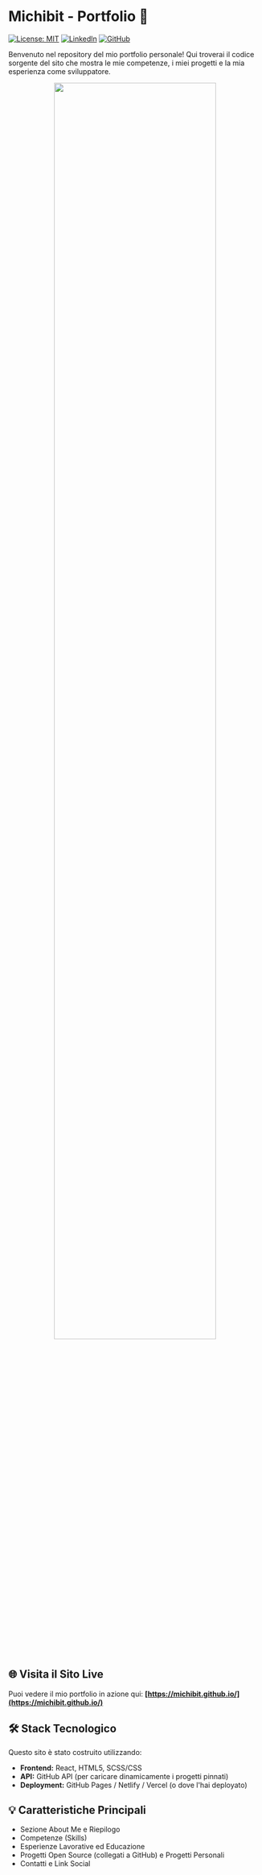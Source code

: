 # Michibit - Portfolio 🚀

[![License: MIT](https://img.shields.io/badge/License-MIT-blue.svg)](https://opensource.org/licenses/MIT) [![LinkedIn](https://img.shields.io/badge/LinkedIn-Michele-blue?style=flat&logo=linkedin&logoColor=white)](https://www.linkedin.com/in/michele-menzione-534580268/) [![GitHub](https://img.shields.io/badge/GitHub-lightgrey?style=flat&logo=github&logoColor=white)](https://github.com/Michibit)

Benvenuto nel repository del mio portfolio personale! Qui troverai il codice sorgente del sito che mostra le mie competenze, i miei progetti e la mia esperienza come sviluppatore.

<p align="center">
  <kbd>
    <img src="https://images.emojiterra.com/google/android-10/512px/1f44b.png" width="80%">
  </kbd>
</p>

## 🌐 Visita il Sito Live

Puoi vedere il mio portfolio in azione qui:
**[https://michibit.github.io/](https://michibit.github.io/)**

## 🛠️ Stack Tecnologico

Questo sito è stato costruito utilizzando:

- **Frontend:** React, HTML5, SCSS/CSS
- **API:** GitHub API (per caricare dinamicamente i progetti pinnati)
- **Deployment:** GitHub Pages / Netlify / Vercel (o dove l'hai deployato)

## 💡 Caratteristiche Principali

- Sezione About Me e Riepilogo
- Competenze (Skills)
- Esperienze Lavorative ed Educazione
- Progetti Open Source (collegati a GitHub) e Progetti Personali
- Contatti e Link Social
